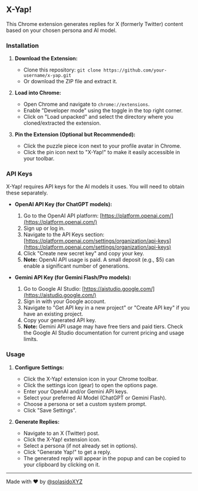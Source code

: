 ## X-Yap!

This Chrome extension generates replies for X (formerly Twitter) content based on your chosen persona and AI model.

### Installation

1.  **Download the Extension:**
    *   Clone this repository: `git clone https://github.com/your-username/x-yap.git`
    *   Or download the ZIP file and extract it.

2.  **Load into Chrome:**
    *   Open Chrome and navigate to `chrome://extensions`.
    *   Enable "Developer mode" using the toggle in the top right corner.
    *   Click on "Load unpacked" and select the directory where you cloned/extracted the extension.

3.  **Pin the Extension (Optional but Recommended):**
    *   Click the puzzle piece icon next to your profile avatar in Chrome.
    *   Click the pin icon next to "X-Yap!" to make it easily accessible in your toolbar.

### API Keys

X-Yap! requires API keys for the AI models it uses. You will need to obtain these separately.

*   **OpenAI API Key (for ChatGPT models):**
    1.  Go to the OpenAI API platform: [https://platform.openai.com/](https://platform.openai.com/)
    2.  Sign up or log in.
    3.  Navigate to the API Keys section: [https://platform.openai.com/settings/organization/api-keys](https://platform.openai.com/settings/organization/api-keys)
    4.  Click "Create new secret key" and copy your key.
    5.  **Note:** OpenAI API usage is paid. A small deposit (e.g., $5) can enable a significant number of generations.

*   **Gemini API Key (for Gemini Flash/Pro models):**
    1.  Go to Google AI Studio: [https://aistudio.google.com/](https://aistudio.google.com/)
    2.  Sign in with your Google account.
    3.  Navigate to "Get API key in a new project" or "Create API key" if you have an existing project.
    4.  Copy your generated API key.
    5.  **Note:** Gemini API usage may have free tiers and paid tiers. Check the Google AI Studio documentation for current pricing and usage limits.

### Usage

1.  **Configure Settings:**
    *   Click the X-Yap! extension icon in your Chrome toolbar.
    *   Click the settings icon (gear) to open the options page.
    *   Enter your OpenAI and/or Gemini API keys.
    *   Select your preferred AI Model (ChatGPT or Gemini Flash).
    *   Choose a persona or set a custom system prompt.
    *   Click "Save Settings".

2.  **Generate Replies:**
    *   Navigate to an X (Twitter) post.
    *   Click the X-Yap! extension icon.
    *   Select a persona (if not already set in options).
    *   Click "Generate Yap!" to get a reply.
    *   The generated reply will appear in the popup and can be copied to your clipboard by clicking on it.

---

Made with ❤️ by [@solasidoXYZ](https://x.com/solasidoXYZ)
